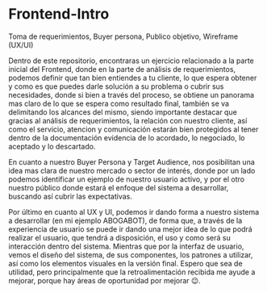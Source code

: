 # Frontend-Intro
Toma de requerimientos, Buyer persona, Publico objetivo, Wireframe (UX/UI)

Dentro de este repositorio, encontraras un ejercicio relacionado a la parte inicial del Frontend, donde en la parte de análisis de requerimientos, podemos definir que tan bien entiendes a tu cliente, lo que espera obtener y como es que puedes darle solución a su problema o cubrir sus necesidades, donde si bien a través del proceso, se obtiene un panorama mas claro de lo que se espera como resultado final, también se va delimitando los alcances del mismo, siendo importante destacar que gracias al análisis de requerimientos, la relación con nuestro cliente, así como el servicio, atencion y comunicación estarán bien protegidos al tener dentro de la documentación evidencia de lo acordado, lo negociado, lo aceptado y lo descartado.

En cuanto a nuestro Buyer Persona y Target Audience, nos posibilitan una idea mas clara de nuestro mercado o sector de interés, donde por un lado podemos identificar un ejemplo de nuestro usuario activo, y por el otro nuestro público donde estará el enfoque del sistema a desarrollar, buscando así cubrir las expectativas.

Por último en cuanto al UX y UI, podemos ir dando forma a nuestro sistema a desarrollar (en mi ejemplo ABOGABOT), de forma que, a través de la experiencia de usuario se puede ir dando una mejor idea de lo que podrá realizar el usuario, que tendrá a disposición, el uso y como será su interacción dentro del sistema. Mientras que por la interfaz de usuario, vemos el diseño del sistema, de sus componentes, los patrones a utilizar, así como los elementos visuales en la versión final.
Espero que sea de utilidad, pero principalmente que la retroalimentación recibida me ayude a mejorar, porque hay áreas de oportunidad por mejorar 😉.

